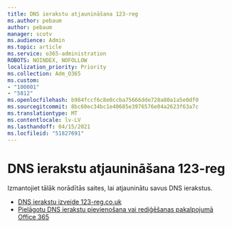 ```yaml
---
title: DNS ierakstu atjaunināšana 123-reg
ms.author: pebaum
author: pebaum
manager: scotv
ms.audience: Admin
ms.topic: article
ms.service: o365-administration
ROBOTS: NOINDEX, NOFOLLOW
localization_priority: Priority
ms.collection: Adm_O365
ms.custom:
- "100001"
- "5812"
ms.openlocfilehash: b984fccf6c8e0ccba75666dde728a80a1a5e0df0
ms.sourcegitcommit: 8bc60ec34bc1e40685e3976576e04a2623f63a7c
ms.translationtype: MT
ms.contentlocale: lv-LV
ms.lasthandoff: 04/15/2021
ms.locfileid: "51827691"
---
```

# <a name="update-dns-records-at-123-reg"></a>DNS ierakstu atjaunināšana 123-reg

Izmantojiet tālāk norādītās saites, lai atjauninātu savus DNS ierakstus.

- [DNS ierakstu izveide 123-reg.co.uk](https://docs.microsoft.com/microsoft-365/admin/dns/create-dns-records-at-123-reg-co-uk?view=o365-worldwide)
- [Pielāgotu DNS ierakstu pievienošana vai rediģēšanas pakalpojumā Office 365](https://docs.microsoft.com/microsoft-365/admin/setup/add-domain#add-or-edit-custom-dns-records)